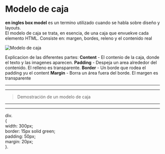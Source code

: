 # Modelo de caja

**en ingles box model** es un termino utilizado cuando se habla sobre diseño y layouts.  
 El  modelo de caja se trata, en esencia, de una caja que envuekve cada elemento HTML.
Consiste en: margen, bordes, releno y el contenido real 
 <!-- imagen -->
![**Modelo de caja**](https://www.w3.org/TR/CSS2/images/boxdim.png "modelo de caja")

Explicacion de las diferentes partes:
**Content** - El contenio de la caja, donde el texto y las imagenes aparecen.
**Padding** - Despeja un area alrededor del contenido. El relleno es transparente.
**Border** - Un borde que rodea el padding yu el content
**Margin** - Borra un área fuera del borde. El margen es transparente

---
---

>Demostración de un modelo de caja

---
---


div.  
{  
  width: 300px;  
  border: 15px solid green;  
  padding: 50px;    
  margin: 20px;  
}.
